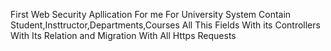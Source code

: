 First Web Security Apllication For me For University System
Contain Student,Insttructor,Departments,Courses
All This Fields With its Controllers
With Its Relation and Migration 
With All Https Requests
